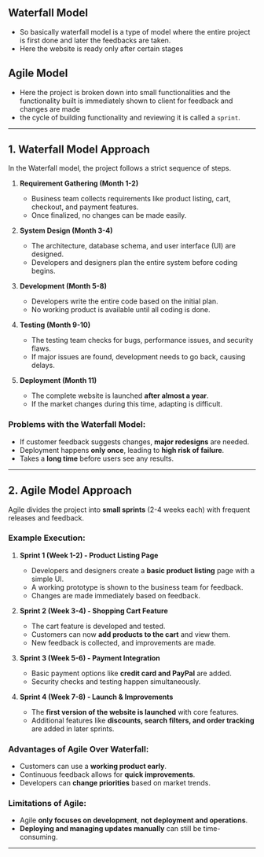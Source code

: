 ## Waterfall Model

- So basically waterfall model is a type of model where the entire project is first done and later the feedbacks are taken. 
- Here the website is ready only after certain stages

## Agile Model

- Here the project is broken down into small functionalities and the functionality built is immediately shown to client for feedback and changes are made
- the cycle of building functionality and reviewing it is called a `sprint`.
---

## **1. Waterfall Model Approach**

In the Waterfall model, the project follows a strict sequence of steps.
1. **Requirement Gathering (Month 1-2)**
    
    - Business team collects requirements like product listing, cart, checkout, and payment features.
    - Once finalized, no changes can be made easily.
2. **System Design (Month 3-4)**
    
    - The architecture, database schema, and user interface (UI) are designed.
    - Developers and designers plan the entire system before coding begins.
3. **Development (Month 5-8)**
    
    - Developers write the entire code based on the initial plan.
    - No working product is available until all coding is done.
4. **Testing (Month 9-10)**
    
    - The testing team checks for bugs, performance issues, and security flaws.
    - If major issues are found, development needs to go back, causing delays.
5. **Deployment (Month 11)**
    
    - The complete website is launched **after almost a year**.
    - If the market changes during this time, adapting is difficult.

### **Problems with the Waterfall Model:**

- If customer feedback suggests changes, **major redesigns** are needed.
- Deployment happens **only once**, leading to **high risk of failure**.
- Takes a **long time** before users see any results.

---

## **2. Agile Model Approach**

Agile divides the project into **small sprints** (2-4 weeks each) with frequent releases and feedback.

### **Example Execution:**

1. **Sprint 1 (Week 1-2) - Product Listing Page**
    
    - Developers and designers create a **basic product listing** page with a simple UI.
    - A working prototype is shown to the business team for feedback.
    - Changes are made immediately based on feedback.
2. **Sprint 2 (Week 3-4) - Shopping Cart Feature**
    
    - The cart feature is developed and tested.
    - Customers can now **add products to the cart** and view them.
    - New feedback is collected, and improvements are made.
3. **Sprint 3 (Week 5-6) - Payment Integration**
    
    - Basic payment options like **credit card and PayPal** are added.
    - Security checks and testing happen simultaneously.
4. **Sprint 4 (Week 7-8) - Launch & Improvements**
    
    - The **first version of the website is launched** with core features.
    - Additional features like **discounts, search filters, and order tracking** are added in later sprints.

### **Advantages of Agile Over Waterfall:**

- Customers can use a **working product early**.
- Continuous feedback allows for **quick improvements**.
- Developers can **change priorities** based on market trends.

### **Limitations of Agile:**

- Agile **only focuses on development**, **not deployment and operations**.
- **Deploying and managing updates manually** can still be time-consuming.

---

